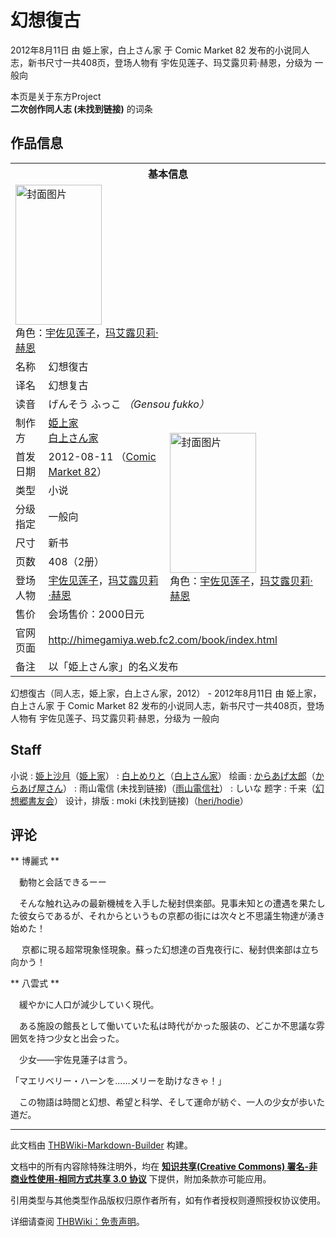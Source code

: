 # 幻想復古

<!-- source html: G:\repos\THBWiki-Markdown-Builder\THBWikiMarkdown\Temp\main\9\97\ns0%3A%E5%B9%BB%E6%83%B3%E5%BE%A9%E5%8F%A4.html -->

2012年8月11日 由 姫上家，白上さん家 于 Comic Market 82 发布的小说同人志，新书尺寸一共408页，登场人物有 宇佐见莲子、玛艾露贝莉·赫恩，分级为 一般向

本页是关于东方Project  
 **二次创作同人志 (未找到链接)** 的词条

## 作品信息

<table><tbody><tr><th colspan="3">基本信息</th></tr><tr><td class="cover-artwork-mobile" colspan="2"><a href="./文件-幻想復古封面.png.md" class="image" title="封面图片"><img alt="封面图片" src="https://upload.thwiki.cc/thumb/e/e8/%E5%B9%BB%E6%83%B3%E5%BE%A9%E5%8F%A4%E5%B0%81%E9%9D%A2.png/138px-%E5%B9%BB%E6%83%B3%E5%BE%A9%E5%8F%A4%E5%B0%81%E9%9D%A2.png" decoding="async" loading="lazy" width="138" height="224" srcset="https://upload.thwiki.cc/thumb/e/e8/%E5%B9%BB%E6%83%B3%E5%BE%A9%E5%8F%A4%E5%B0%81%E9%9D%A2.png/207px-%E5%B9%BB%E6%83%B3%E5%BE%A9%E5%8F%A4%E5%B0%81%E9%9D%A2.png 1.5x, https://upload.thwiki.cc/thumb/e/e8/%E5%B9%BB%E6%83%B3%E5%BE%A9%E5%8F%A4%E5%B0%81%E9%9D%A2.png/276px-%E5%B9%BB%E6%83%B3%E5%BE%A9%E5%8F%A4%E5%B0%81%E9%9D%A2.png 2x" data-file-width="345" data-file-height="560"></a><div class="cover-char">角色：<a href="./宇佐见莲子.md" title="宇佐见莲子">宇佐见莲子</a>，<a href="./玛艾露贝莉·赫恩.md" title="玛艾露贝莉·赫恩">玛艾露贝莉·赫恩</a></div></td>
</tr><tr><td class="label">名称</td><td colspan="2"> 幻想復古 </td></tr><tr><td class="label">译名</td><td colspan="2"> 幻想复古 </td></tr><tr><td class="label">读音</td><td colspan="2"> げんそう ふっこ <i>（Gensou fukko）</i> </td></tr><tr><td class="label">制作方</td><td><a href="./姫上家.md" title="姫上家">姫上家</a><br><a href="./白上さん家.md" title="白上さん家">白上さん家</a></td><td class="cover-artwork" rowspan="8" style="min-width:224px;"><a href="./文件-幻想復古封面.png.md" class="image" title="封面图片"><img alt="封面图片" src="https://upload.thwiki.cc/thumb/e/e8/%E5%B9%BB%E6%83%B3%E5%BE%A9%E5%8F%A4%E5%B0%81%E9%9D%A2.png/138px-%E5%B9%BB%E6%83%B3%E5%BE%A9%E5%8F%A4%E5%B0%81%E9%9D%A2.png" decoding="async" loading="lazy" width="138" height="224" srcset="https://upload.thwiki.cc/thumb/e/e8/%E5%B9%BB%E6%83%B3%E5%BE%A9%E5%8F%A4%E5%B0%81%E9%9D%A2.png/207px-%E5%B9%BB%E6%83%B3%E5%BE%A9%E5%8F%A4%E5%B0%81%E9%9D%A2.png 1.5x, https://upload.thwiki.cc/thumb/e/e8/%E5%B9%BB%E6%83%B3%E5%BE%A9%E5%8F%A4%E5%B0%81%E9%9D%A2.png/276px-%E5%B9%BB%E6%83%B3%E5%BE%A9%E5%8F%A4%E5%B0%81%E9%9D%A2.png 2x" data-file-width="345" data-file-height="560"></a><div class="cover-char">角色：<a href="./宇佐见莲子.md" title="宇佐见莲子">宇佐见莲子</a>，<a href="./玛艾露贝莉·赫恩.md" title="玛艾露贝莉·赫恩">玛艾露贝莉·赫恩</a></div></td>
</tr><tr><td class="label">首发日期</td><td>2012-08-11&#160;（<a href="/展会作品列表?e=Comic+Market%2382">Comic Market 82</a>）</td></tr><tr><td class="label">类型</td><td>小说</td></tr><tr><td class="label">分级指定</td><td>一般向</td></tr><tr><td class="label">尺寸</td><td>新书</td></tr><tr><td class="label">页数</td><td>408（2册）</td></tr><tr><td class="label">登场人物</td><td><a href="./宇佐见莲子.md" title="宇佐见莲子">宇佐见莲子</a>，<a href="./玛艾露贝莉·赫恩.md" title="玛艾露贝莉·赫恩">玛艾露贝莉·赫恩</a></td></tr><tr><td class="label">售价</td><td>会场售价：2000日元</td></tr>
<tr><td class="label">官网页面</td><td colspan="2"><a rel="nofollow" class="external free" href="http://himegamiya.web.fc2.com/book/index.html">http://himegamiya.web.fc2.com/book/index.html</a></td></tr><tr><td class="label">备注</td><td colspan="2">以「姫上さん家」的名义发布</td></tr></tbody></table>

幻想復古（同人志，姫上家，白上さん家，2012） - 2012年8月11日 由 姫上家，白上さん家 于 Comic Market 82 发布的小说同人志，新书尺寸一共408页，登场人物有 宇佐见莲子、玛艾露贝莉·赫恩，分级为 一般向

## Staff
小说
: [姫上沙月](./姫上沙月.md)（[姫上家](./姫上家.md)）
: [白上めりと](./白上めりと.md)（[白上さん家](./白上さん家.md)）
绘画
: [からあげ太郎](./からあげ太郎.md)（[からあげ屋さん](./からあげ屋さん.md)）
: 雨山電信 (未找到链接)（[雨山電信社](./雨山電信社.md)）
: しいな
题字
: 千来（[幻想郷書友会](https://www.pixiv.net/member.php?id=186999)）
设计，排版
: moki (未找到链接)（[heri/hodie](./heri／hodie.md)）


## 评论

  
 ** 博麗式 **   

　動物と会話できるーー  

  

　そんな触れ込みの最新機械を入手した秘封倶楽部。見事未知との遭遇を果たした彼女らであるが、それからというもの京都の街には次々と不思議生物達が湧き始めた！  

  

　 京都に現る超常現象怪現象。蘇った幻想達の百鬼夜行に、秘封倶楽部は立ち向かう！  

  

 ** 八雲式 **   

　緩やかに人口が減少していく現代。  

　ある施設の館長として働いていた私は時代がかった服装の、どこか不思議な雰囲気を持つ少女と出会った。  

　少女――宇佐見蓮子は言う。  

  

「マエリベリー・ハーンを……メリーを助けなきゃ！」  

  

　この物語は時間と幻想、希望と科学、そして運命が紡ぐ、一人の少女が歩いた道だ。
  







---

此文档由 [THBWiki-Markdown-Builder](https://github.com/Delsin-Yu/THBWiki-Markdown-Builder) 构建。

文档中的所有内容除特殊注明外，均在 [**知识共享(Creative Commons) 署名-非商业性使用-相同方式共享 3.0 协议**](https://creativecommons.org/licenses/by-sa/3.0/deed.zh-hans) 下提供，附加条款亦可能应用。

引用类型与其他类型作品版权归原作者所有，如有作者授权则遵照授权协议使用。

详细请查阅 [THBWiki：免责声明](https://thbwiki.cc/THBWiki:%E5%85%8D%E8%B4%A3%E5%A3%B0%E6%98%8E)。

